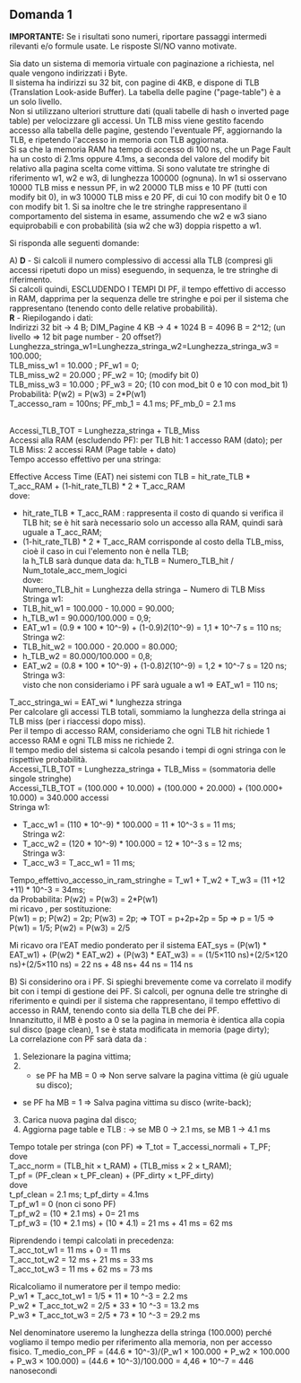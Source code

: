 ## Domanda 1

**IMPORTANTE:** Se i risultati sono numeri, riportare passaggi intermedi rilevanti e/o formule usate. Le risposte SI/NO vanno motivate.

Sia dato un sistema di memoria virtuale con paginazione a richiesta, nel quale vengono indirizzati i Byte.<br>
Il sistema ha indirizzi su 32 bit, con pagine di 4KB, e dispone di TLB (Translation Look-aside Buffer). La tabella delle pagine ("page-table") è a un solo livello.<br>
Non si utilizzano ulteriori strutture dati (quali tabelle di hash o inverted page table) per velocizzare gli accessi. Un TLB miss viene gestito facendo accesso alla tabella delle pagine,
gestendo l'eventuale PF, aggiornando la TLB, e ripetendo l'accesso in memoria con TLB aggiornata.<br>
Si sa che la memoria RAM ha tempo di accesso di 100 ns, che un Page Fault ha un costo di 2.1ms oppure 4.1ms, a seconda
del valore del modify bit relativo alla pagina scelta come vittima. Si sono valutate tre stringhe di riferimento w1, w2 e w3,
di lunghezza 100000 (ognuna). In w1 si osservano 10000 TLB miss e nessun PF, in w2 20000 TLB miss e 10 PF (tutti con modify bit 0),
in w3 10000 TLB miss e 20 PF, di cui 10 con modify bit 0 e 10 con modify bit 1. Si sa inoltre che le tre stringhe rappresentano
il comportamento del sistema in esame, assumendo che w2 e w3 siano equiprobabili e con probabilità (sia w2 che w3) doppia rispetto a w1.

Si risponda alle seguenti domande:

A) **D** - Si calcoli il numero complessivo di accessi alla TLB (compresi gli accessi ripetuti dopo un miss) eseguendo, in sequenza, le tre stringhe di riferimento.<br>
Si calcoli quindi, ESCLUDENDO I TEMPI DI PF, il tempo effettivo di accesso in RAM, dapprima per la sequenza delle tre stringhe e poi per il sistema che rappresentano (tenendo conto delle relative probabilità).<br>
**R** - Riepilogando i dati: <br>
Indirizzi 32 bit -> 4 B; DIM_Pagine 4 KB -> 4 * 1024 B = 4096 B = 2^12; (un livello => 12 bit page number - 20 offset?)<br>
Lunghezza_stringa_w1=Lunghezza_stringa_w2=Lunghezza_stringa_w3 = 100.000;<br>
TLB_miss_w1 = 10.000 ; PF_w1 = 0;<br>
TLB_miss_w2 = 20.000 ; PF_w2 = 10; (modify bit 0)<br>
TLB_miss_w3 = 10.000 ; PF_w3 = 20; (10 con mod_bit 0 e 10 con mod_bit 1)<br>
Probabilità: P(w2) = P(w3) = 2*P(w1)<br>
T_accesso_ram = 100ns; PF_mb_1 = 4.1 ms; PF_mb_0 = 2.1 ms<br>
<br>

Accessi_TLB_TOT = Lunghezza_stringa + TLB_Miss<br>
Accessi alla RAM (escludendo PF): per TLB hit: 1 accesso RAM (dato); per TLB Miss: 2 accessi RAM (Page table + dato)<br>
Tempo accesso effettivo per una stringa:<br>


Effective Access Time (EAT) nei sistemi con TLB = hit_rate_TLB * T_acc_RAM + (1-hit_rate_TLB) * 2 * T_acc_RAM<br>
dove:<br>
- hit_rate_TLB * T_acc_RAM : rappresenta il costo di quando si verifica il TLB hit; se è hit sarà necessario solo un accesso alla RAM, quindi sarà uguale a T_acc_RAM;
- (1-hit_rate_TLB) * 2 * T_acc_RAM corrisponde al costo della TLB_miss, cioè il caso in cui l'elemento non è nella TLB; <br>
  la h_TLB sarà dunque data da: h_TLB = Numero_TLB_hit / Num_totale_acc_mem_logici<br>
  dove:<br>
  Numero_TLB_hit = Lunghezza della stringa − Numero di TLB Miss
  Stringa w1:<br>
- TLB_hit_w1 = 100.000 - 10.000 = 90.000;<br>
- h_TLB_w1 = 90.000/100.000 = 0,9;
- EAT_w1 = (0.9 * 100 * 10^-9) + (1-0.9)*2*(10^-9) = 1,1 * 10^-7 s = 110 ns;
  Stringa w2: <br>
- TLB_hit_w2 = 100.000 - 20.000 = 80.000;<br>
- h_TLB_w2 = 80.000/100.000 = 0,8;
- EAT_w2 = (0.8 * 100 * 10^-9) + (1-0.8)*2*(10^-9) = 1,2 * 10^-7 s = 120 ns;
  Stringa w3:<br>
  visto che non consideriamo i PF sarà uguale a w1 => EAT_w1 = 110 ns;


T_acc_stringa_wi = EAT_wi * lunghezza stringa<br>
Per calcolare gli accessi TLB totali, sommiamo la lunghezza della stringa ai TLB miss (per i riaccessi dopo miss).<br>
Per il tempo di accesso RAM, consideriamo che ogni TLB hit richiede 1 accesso RAM e ogni TLB miss ne richiede 2.<br>
Il tempo medio del sistema si calcola pesando i tempi di ogni stringa con le rispettive probabilità.<br>
Accessi_TLB_TOT = Lunghezza_stringa + TLB_Miss = (sommatoria delle singole stringhe)<br>
Accessi_TLB_TOT = (100.000 + 10.000) + (100.000 + 20.000) + (100.000+ 10.000) = 340.000 accessi<br>
Stringa w1:<br>
- T_acc_w1 = (110 * 10^-9) * 100.000 = 11 * 10^-3 s = 11 ms;<br>
Stringa w2: <br>
- T_acc_w2 = (120 * 10^-9) * 100.000 = 12 * 10^-3 s = 12 ms;<br>
Stringa w3:<br>
- T_acc_w3 = T_acc_w1 = 11 ms;<br>

Tempo_effettivo_accesso_in_ram_stringhe = T_w1 + T_w2 + T_w3 = (11 +12 +11) * 10^-3 = 34ms;<br>
da Probabilita: P(w2) = P(w3) = 2*P(w1)<br> mi ricavo , per sostituzione:<br>
P(w1) = p; P(w2) = 2p; P(w3) = 2p; => TOT = p+2p+2p = 5p => p = 1/5 => P(w1) = 1/5; P(w2) = P(w3) = 2/5<br>

Mi ricavo ora l'EAT medio ponderato per il sistema
EAT_sys = (P(w1) * EAT_w1) + (P(w2) * EAT_w2) + (P(w3) * EAT_w3) =
= (1/5×110 ns)+(2/5×120 ns)+(2/5×110 ns) = 22 ns + 48 ns+ 44 ns = 114 ns

B) Si considerino ora i PF. Si spieghi brevemente come va correlato il modify bit con i tempi di gestione dei PF. Si calcoli, per ognuna delle tre stringhe di riferimento e quindi per il sistema che rappresentano, il tempo effettivo di accesso in RAM, tenendo conto sia della TLB che dei PF.<br>
Innanzitutto, il MB è posto a 0 se la pagina in memoria è identica alla copia sul disco (page clean), 1 se è stata modificata in memoria (page dirty);<br>
La correlazione con PF sarà data da : <br>
1. Selezionare la pagina vittima;
2. - se PF ha MB = 0 => Non serve salvare la pagina vittima (è giù uguale su disco);
- se PF ha MB = 1 => Salva pagina vittima su disco (write-back);
3. Carica nuova pagina dal disco;
4. Aggiorna page table e TLB : -> se MB 0 -> 2.1 ms, se MB 1 -> 4.1 ms

Tempo totale per stringa (con PF) => T_tot = T_accessi_normali + T_PF;<br>
dove<br>
T_acc_norm = (TLB_hit × t_RAM) + (TLB_miss × 2 × t_RAM);<br>
T_pf = (PF_clean × t_PF_clean) + (PF_dirty × t_PF_dirty)<br>
dove <br>
t_pf_clean = 2.1 ms; t_pf_dirty = 4.1ms <br>
T_pf_w1 = 0 (non ci sono PF)<br>
T_pf_w2 = (10 * 2.1 ms) + 0= 21 ms<br>
T_pf_w3 = (10 * 2.1 ms) + (10 * 4.1) = 21 ms + 41 ms = 62 ms<br>

Riprendendo i tempi calcolati in precedenza: <br>
T_acc_tot_w1 = 11 ms + 0 = 11 ms<br>
T_acc_tot_w2 = 12 ms + 21 ms = 33 ms<br>
T_acc_tot_w3 = 11 ms + 62 ms = 73 ms<br>

Ricalcoliamo il numeratore per il tempo medio: <br>
P_w1 * T_acc_tot_w1 = 1/5 * 11 * 10 ^-3 = 2.2 ms <br>
P_w2 * T_acc_tot_w2 = 2/5 * 33 * 10 ^-3 = 13.2 ms<br>
P_w3 * T_acc_tot_w3 = 2/5 * 73 * 10 ^-3 = 29.2 ms<br>

Nel denominatore useremo la lunghezza della stringa (100.000) perché vogliamo il tempo medio per riferimento alla memoria, non per accesso fisico.
T_medio_con_PF = (44.6 * 10^-3)/(P_w1 × 100.000 + P_w2 × 100.000 + P_w3 × 100.000) = (44.6 * 10^-3)/100.000 = 4,46 * 10^-7 = 446 nanosecondi<br>